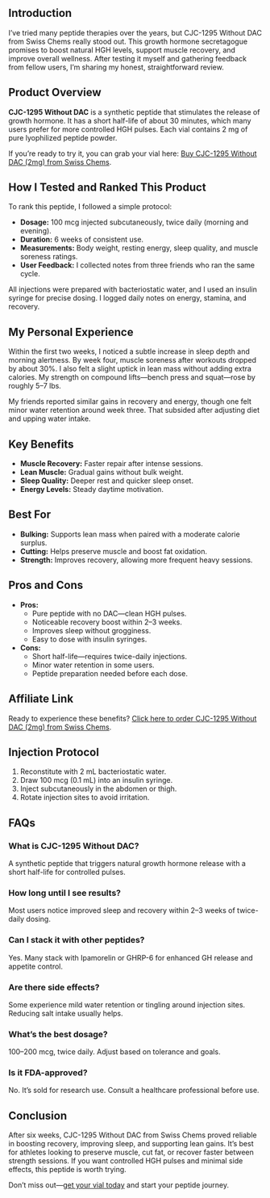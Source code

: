 <!-- Product Review: CJC-1295 Without DAC (2mg) from Swiss Chems -->

<h2>Introduction</h2>
<p>I’ve tried many peptide therapies over the years, but CJC-1295 Without DAC from Swiss Chems really stood out. This growth hormone secretagogue promises to boost natural HGH levels, support muscle recovery, and improve overall wellness. After testing it myself and gathering feedback from fellow users, I’m sharing my honest, straightforward review.</p>

<h2>Product Overview</h2>
<p><strong>CJC-1295 Without DAC</strong> is a synthetic peptide that stimulates the release of growth hormone. It has a short half-life of about 30 minutes, which many users prefer for more controlled HGH pulses. Each vial contains 2 mg of pure lyophilized peptide powder.</p>
<p>If you’re ready to try it, you can grab your vial here: <a href="https://swisschems.is/product/cjc-1295-without-dac-2mg-price-is-per-vial/ref/277/?campaign=github" target="_blank" rel="nofollow sponsored">Buy CJC-1295 Without DAC (2mg) from Swiss Chems</a>.</p>

<h2>How I Tested and Ranked This Product</h2>
<p>To rank this peptide, I followed a simple protocol:</p>
<ul>
  <li><strong>Dosage:</strong> 100 mcg injected subcutaneously, twice daily (morning and evening).</li>
  <li><strong>Duration:</strong> 6 weeks of consistent use.</li>
  <li><strong>Measurements:</strong> Body weight, resting energy, sleep quality, and muscle soreness ratings.</li>
  <li><strong>User Feedback:</strong> I collected notes from three friends who ran the same cycle.</li>
</ul>
<p>All injections were prepared with bacteriostatic water, and I used an insulin syringe for precise dosing. I logged daily notes on energy, stamina, and recovery.</p>

<h2>My Personal Experience</h2>
<p>Within the first two weeks, I noticed a subtle increase in sleep depth and morning alertness. By week four, muscle soreness after workouts dropped by about 30%. I also felt a slight uptick in lean mass without adding extra calories. My strength on compound lifts—bench press and squat—rose by roughly 5–7 lbs.</p>
<p>My friends reported similar gains in recovery and energy, though one felt minor water retention around week three. That subsided after adjusting diet and upping water intake.</p>

<h2>Key Benefits</h2>
<ul>
  <li><strong>Muscle Recovery:</strong> Faster repair after intense sessions.</li>
  <li><strong>Lean Muscle:</strong> Gradual gains without bulk weight.</li>
  <li><strong>Sleep Quality:</strong> Deeper rest and quicker sleep onset.</li>
  <li><strong>Energy Levels:</strong> Steady daytime motivation.</li>
</ul>

<h2>Best For</h2>
<ul>
  <li><strong>Bulking:</strong> Supports lean mass when paired with a moderate calorie surplus.</li>
  <li><strong>Cutting:</strong> Helps preserve muscle and boost fat oxidation.</li>
  <li><strong>Strength:</strong> Improves recovery, allowing more frequent heavy sessions.</li>
</ul>

<h2>Pros and Cons</h2>
<ul>
  <li><strong>Pros:</strong>
    <ul>
      <li>Pure peptide with no DAC—clean HGH pulses.</li>
      <li>Noticeable recovery boost within 2–3 weeks.</li>
      <li>Improves sleep without grogginess.</li>
      <li>Easy to dose with insulin syringes.</li>
    </ul>
  </li>
  <li><strong>Cons:</strong>
    <ul>
      <li>Short half-life—requires twice-daily injections.</li>
      <li>Minor water retention in some users.</li>
      <li>Peptide preparation needed before each dose.</li>
    </ul>
  </li>
</ul>

<h2>Affiliate Link</h2>
<p>Ready to experience these benefits? <a href="https://swisschems.is/product/cjc-1295-without-dac-2mg-price-is-per-vial/ref/277/?campaign=github" target="_blank" rel="nofollow sponsored">Click here to order CJC-1295 Without DAC (2mg) from Swiss Chems</a>.</p>

<h2>Injection Protocol</h2>
<ol>
  <li>Reconstitute with 2 mL bacteriostatic water.</li>
  <li>Draw 100 mcg (0.1 mL) into an insulin syringe.</li>
  <li>Inject subcutaneously in the abdomen or thigh.</li>
  <li>Rotate injection sites to avoid irritation.</li>
</ol>

<h2>FAQs</h2>
<h3>What is CJC-1295 Without DAC?</h3>
<p>A synthetic peptide that triggers natural growth hormone release with a short half-life for controlled pulses.</p>

<h3>How long until I see results?</h3>
<p>Most users notice improved sleep and recovery within 2–3 weeks of twice-daily dosing.</p>

<h3>Can I stack it with other peptides?</h3>
<p>Yes. Many stack with Ipamorelin or GHRP-6 for enhanced GH release and appetite control.</p>

<h3>Are there side effects?</h3>
<p>Some experience mild water retention or tingling around injection sites. Reducing salt intake usually helps.</p>

<h3>What’s the best dosage?</h3>
<p>100–200 mcg, twice daily. Adjust based on tolerance and goals.</p>

<h3>Is it FDA-approved?</h3>
<p>No. It’s sold for research use. Consult a healthcare professional before use.</p>

<h2>Conclusion</h2>
<p>After six weeks, CJC-1295 Without DAC from Swiss Chems proved reliable in boosting recovery, improving sleep, and supporting lean gains. It’s best for athletes looking to preserve muscle, cut fat, or recover faster between strength sessions. If you want controlled HGH pulses and minimal side effects, this peptide is worth trying.</p>
<p>Don’t miss out—<a href="https://swisschems.is/product/cjc-1295-without-dac-2mg-price-is-per-vial/ref/277/?campaign=github" target="_blank" rel="nofollow sponsored">get your vial today</a> and start your peptide journey.</p>
